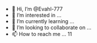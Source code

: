 - 👋 Hi, I’m @Evahl-777
- 👀 I’m interested in ...
- 🌱 I’m currently learning ...
- 💞️ I’m looking to collaborate on ...
- 📫 How to reach me ...
11
<!---
Evahl-777/work is a ✨ special ✨ repository because its `README.md` (this file) appears on your GitHub profile.
You can click the Preview link to take a look at your changes.
--->
